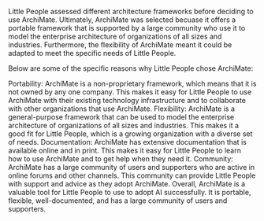 Little People assessed different architecture frameworks before deciding to use ArchiMate. Ultimately, ArchiMate was selected becuase it offers a portable framework that is supported by a large community who use it to model the enterprise architecture of organizations of all sizes and industries. Furthermore, the flexibility of ArchiMate meant it could be adapted to meet the specific needs of Little People. 

Below are some of the specific reasons why Little People chose ArchiMate:

Portability: ArchiMate is a non-proprietary framework, which means that it is not owned by any one company. This makes it easy for Little People to use ArchiMate with their existing technology infrastructure and to collaborate with other organizations that use ArchiMate.
Flexibility: ArchiMate is a general-purpose framework that can be used to model the enterprise architecture of organizations of all sizes and industries. This makes it a good fit for Little People, which is a growing organization with a diverse set of needs.
Documentation: ArchiMate has extensive documentation that is available online and in print. This makes it easy for Little People to learn how to use ArchiMate and to get help when they need it.
Community: ArchiMate has a large community of users and supporters who are active in online forums and other channels. This community can provide Little People with support and advice as they adopt ArchiMate.
Overall, ArchiMate is a valuable tool for Little People to use to adopt AI successfully. It is portable, flexible, well-documented, and has a large community of users and supporters.